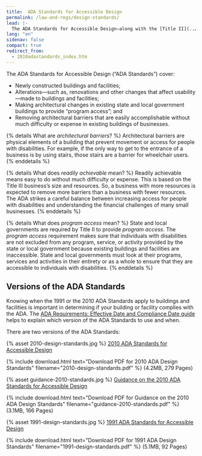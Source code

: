 ```yaml
---
title:  ADA Standards for Accessible Design
permalink: /law-and-regs/design-standards/
lead: |-
  The ADA Standards for Accessible Design—along with the [Title II](../title-ii-2010-regulations/) and [Title III](../title-iii-regulations/) regulations—say what is required for a building or facility to be physically accessible to people with disabilities.
lang: "en"
sidenav: false
compact: true
redirect_from:
  - 2010adastandards_index.htm
---
```


The ADA Standards for Accessible Design (“ADA Standards”) cover:
- Newly constructed buildings and facilities;
- Alterations—such as, renovations and other changes that affect usability—made to
buildings and facilities;
- Making architectural changes in existing state and local government buildings to provide “program access”; and
- Removing architectural barriers that are easily accomplishable without much difficulty
or expense in existing buildings of businesses.

{% details What are <em>architectural barriers</em>? %}
Architectural barriers are physical elements of a building that prevent movement or access for people with disabilities. For example, if the only way to get to the entrance of a business is by using stairs, those stairs are a barrier for wheelchair users.
{% enddetails %}

{% details What does <em>readily achievable</em> mean? %}
Readily achievable means easy to do without much difficulty or expense. This is based on the Title III business’s size and resources. So, a business with more resources is expected to remove more barriers than a business with fewer resources. The ADA strikes a careful balance between increasing access for people with disabilities and understanding the financial challenges of many small businesses.
{% enddetails %}

{% details What does <em>program access</em> mean? %}
State and local governments are required by Title II to provide *program access*. The *program access* requirement makes sure that individuals with disabilities are not excluded from any program, service, or activity provided by the state or local government because existing buildings and facilities are inaccessible. State and local governments must look at their programs, services and activities in their entirety or as a whole to ensure that they are accessible to individuals with disabilities.
{% enddetails %}

## Versions of the ADA Standards

Knowing when the 1991 or the 2010 ADA Standards apply to buildings and facilities is important in determining if your building or facility complies with the ADA. The [ADA Requirements: Effective Date and Compliance Date guide](https://archive.ada.gov/revised_effective_dates-2010.htm) helps to explain which version of the ADA Standards to use and when.

There are two versions of the ADA Standards:

<div class="standards-and-guidance">
<div class="document">
  {% asset 2010-design-standards.jpg %}
  <a href="{{'/law-and-regs/design-standards/2010-stds' | relative_url}}">2010 ADA Standards for Accessible Design</a>

  {% include download.html text="Download PDF for 2010 ADA Design Standards" filename="2010-design-standards.pdf" %} (4.2MB, 279 Pages)
</div>

<div class="document">
  {% asset guidance-2010-standards.jpg %}
  <a href="{{'/law-and-regs/design-standards/standards-guidance' | relative_url}}">Guidance on the 2010 ADA Standards for Accessible Design</a>

  {% include download.html text="Download PDF for Guidance on the 2010 ADA Design Standards" filename="guidance-2010-standards.pdf" %} (3.1MB, 166 Pages)
</div>
</div>

<div class="standards-and-guidance">
<div class="document" aria-label="1991 Standards">
  {% asset 1991-design-standards.jpg %}
  <a href="{{'/law-and-regs/design-standards/1991-design-standards' | relative_url}}">1991 ADA Standards for Accessible Design</a>

  {% include download.html text="Download PDF for 1991 ADA Design Standards" filename="1991-design-standards.pdf" %} (5.1MB, 92 Pages)
</div>
<div class="document" aria-label="No guidance document is available for the 1991 standards">
</div>
</div>
